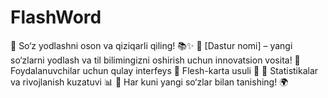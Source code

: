 # FlashWord
🚀 So‘z yodlashni oson va qiziqarli qiling! 📚✨  🧠 [Dastur nomi] – yangi so‘zlarni yodlash va til bilimingizni oshirish uchun innovatsion vosita! 🔹 Foydalanuvchilar uchun qulay interfeys 🔹 Flesh-karta usuli 🎴 🔹 Statistikalar va rivojlanish kuzatuvi 📊 🔹 Har kuni yangi so‘zlar bilan tanishing! 🌍  
